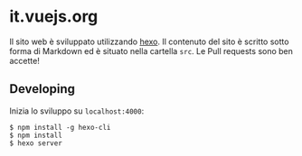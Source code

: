 # it.vuejs.org

Il sito web è sviluppato utilizzando [hexo](http://hexo.io/). Il contenuto del sito è scritto sotto forma di Markdown ed è situato nella cartella `src`. Le Pull requests sono ben accette!

## Developing

Inizia lo sviluppo su `localhost:4000`:

```
$ npm install -g hexo-cli
$ npm install
$ hexo server
```
